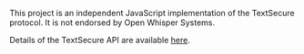 This project is an independent JavaScript implementation of the TextSecure protocol. It is not endorsed by Open Whisper
Systems.

Details of the TextSecure API are available
[here](https://github.com/WhisperSystems/TextSecure-Server/wiki/API-Protocol).